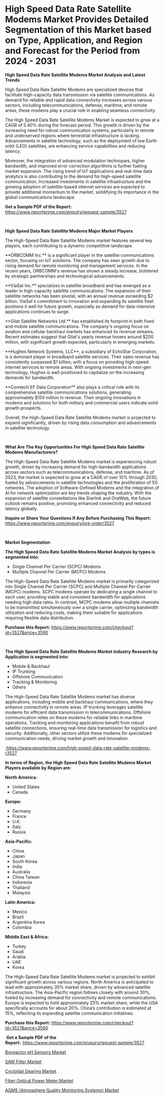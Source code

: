 <p><h1>High Speed Data Rate Satellite Modems Market Provides Detailed Segmentation of this Market based on Type, Application, and Region and Forecast for the Period from 2024 - 2031</h1></p><p><strong>High Speed Data Rate Satellite Modems Market Analysis and Latest Trends</strong></p>
<p><p>High Speed Data Rate Satellite Modems are specialized devices that facilitate high-capacity data transmission via satellite communications. As demand for reliable and rapid data connectivity increases across various sectors, including telecommunications, defense, maritime, and remote areas, these modems play a crucial role in enabling seamless connectivity.</p><p>The High Speed Data Rate Satellite Modems Market is expected to grow at a CAGR of 5.40% during the forecast period. This growth is driven by the increasing need for robust communication systems, particularly in remote and underserved regions where terrestrial infrastructure is lacking. Advancements in satellite technology, such as the deployment of low Earth orbit (LEO) satellites, are enhancing service capabilities and reducing latency.</p><p>Moreover, the integration of advanced modulation techniques, higher bandwidth, and improved error correction algorithms is further fueling market expansion. The rising trend of IoT applications and real-time data analytics is also contributing to the demand for high-speed satellite communication. Increased investments in satellite infrastructure and the growing adoption of satellite-based internet services are expected to provide additional momentum to the market, solidifying its importance in the global communications landscape.</p></p>
<p><strong>Get a Sample PDF of the Report:&nbsp;</strong> <a href="https://www.reportprime.com/enquiry/request-sample/3527">https://www.reportprime.com/enquiry/request-sample/3527</a></p>
<p>&nbsp;</p>
<p><strong>High Speed Data Rate Satellite Modems Major Market Players</strong></p>
<p><p>The High-Speed Data Rate Satellite Modems market features several key players, each contributing to a dynamic competitive landscape. </p><p>**ORBCOMM Inc.** is a significant player in the satellite communications sector, focusing on IoT solutions. The company has seen growth due to rising demand for remote monitoring and management services. In the recent years, ORBCOMM's revenue has shown a steady increase, bolstered by strategic partnerships and technological advancements.</p><p>**ViaSat Inc.** specializes in satellite broadband and has emerged as a leader in high-capacity satellite communications. The expansion of their satellite networks has been pivotal, with an annual revenue exceeding $2 billion. ViaSat's commitment to innovation and expanding its satellite fleet positions it well for future growth, especially as demand for data-intensive applications continues to surge.</p><p>**Gilat Satellite Networks Ltd.** has established its footprint in both fixed and mobile satellite communications. The company's ongoing focus on aviation and cellular backhaul markets has enhanced its revenue streams. Recent estimates suggest that Gilat's yearly revenue hovers around $200 million, with significant growth expected, particularly in emerging markets.</p><p>**Hughes Network Systems, LLC**, a subsidiary of EchoStar Corporation, is a dominant player in broadband satellite services. Their sales revenue has consistently surpassed $1 billion, with a focus on providing high-speed internet services to remote areas. With ongoing investments in next-gen technology, Hughes is well-positioned to capitalize on the increasing demands for bandwidth.</p><p>**Comtech EF Data Corporation** also plays a critical role with its comprehensive satellite communications solutions, generating approximately $150 million in revenue. Their ongoing innovations in modems and solutions for both military and commercial users indicate solid growth prospects.</p><p>Overall, the High-Speed Data Rate Satellite Modems market is projected to expand significantly, driven by rising data consumption and advancements in satellite technology.</p></p>
<p>&nbsp;</p>
<p><strong>What Are The Key Opportunities For High Speed Data Rate Satellite Modems Manufacturers?</strong></p>
<p><p>The High-Speed Data Rate Satellite Modems market is experiencing robust growth, driven by increasing demand for high-bandwidth applications across sectors such as telecommunications, defense, and maritime. As of 2023, the market is expected to grow at a CAGR of over 10% through 2030, fueled by advancements in satellite technologies and the proliferation of 5G networks. The adoption of Software-Defined Modems and the integration of AI for network optimization are key trends shaping the industry. With the expansion of satellite constellations like Starlink and OneWeb, the future outlook remains positive, promising enhanced connectivity and reduced latency globally.</p></p>
<p><strong>Inquire or Share Your Questions If Any Before Purchasing This Report:</strong> <a href="https://www.reportprime.com/enquiry/pre-order/3527">https://www.reportprime.com/enquiry/pre-order/3527</a></p>
<p>&nbsp;</p>
<p><strong>Market Segmentation</strong></p>
<p><strong>The High Speed Data Rate Satellite Modems Market Analysis by types is segmented into:</strong></p>
<p><ul><li>Single Channel Per Carrier (SCPC) Modems</li><li>Multiple Channel Per Carrier (MCPC) Modems</li></ul></p>
<p><p>The High-Speed Data Rate Satellite Modems market is primarily categorized into Single Channel Per Carrier (SCPC) and Multiple Channel Per Carrier (MCPC) modems. SCPC modems operate by dedicating a single channel to each user, providing stable and consistent bandwidth for applications needing high data rates. In contrast, MCPC modems allow multiple channels to be transmitted simultaneously over a single carrier, optimizing bandwidth utilization and reducing costs, making them suitable for applications requiring flexible data distribution.</p></p>
<p><strong>Purchase this Report:&nbsp;</strong><a href="https://www.reportprime.com/checkout?id=3527&price=3590">https://www.reportprime.com/checkout?id=3527&price=3590</a></p>
<p>&nbsp;</p>
<p><strong>The High Speed Data Rate Satellite Modems Market Industry Research by Application is segmented into:</strong></p>
<p><ul><li>Mobile & Backhaul</li><li>IP Trunking</li><li>Offshore Communication</li><li>Tracking & Monitoring</li><li>Others</li></ul></p>
<p><p>The High-Speed Data Rate Satellite Modems market has diverse applications, including mobile and backhaul communications, where they enhance connectivity in remote areas. IP trunking leverages satellite modems for efficient data transmission in telecommunications. Offshore communication relies on these modems for reliable links in maritime operations. Tracking and monitoring applications benefit from robust satellite connections, ensuring real-time data transmission for logistics and security. Additionally, other sectors utilize these modems for specialized communication needs, driving market growth and innovation.</p></p>
<p><a href="https://www.reportprime.com/high-speed-data-rate-satellite-modems-r3527">&nbsp;https://www.reportprime.com/high-speed-data-rate-satellite-modems-r3527</a></p>
<p><strong>In terms of Region, the High Speed Data Rate Satellite Modems Market Players available by Region are:</strong></p>
<p>
    <p> <strong> North America: </strong>
        <ul>
            <li>United States</li>
            <li>Canada</li>
        </ul>
        </p> 
    <p> <strong> Europe: </strong>
        <ul>
            <li>Germany</li>
            <li>France</li>
            <li>U.K.</li>
            <li>Italy</li>
            <li>Russia</li>
        </ul>
        </p> 
    <p> <strong> Asia-Pacific: </strong>
        <ul>
            <li>China</li>
            <li>Japan</li>
            <li>South Korea</li>
            <li>India</li>
            <li>Australia</li>
            <li>China Taiwan</li>
            <li>Indonesia</li>
            <li>Thailand</li>
            <li>Malaysia</li>
        </ul>
        </p> 
    <p> <strong> Latin America: </strong>
        <ul>
            <li>Mexico</li>
            <li>Brazil</li>
            <li>Argentina Korea</li>
            <li>Colombia</li>
        </ul>
        </p> 
    <p> <strong> Middle East & Africa: </strong>
        <ul>
            <li>Turkey</li>
            <li>Saudi</li>
            <li>Arabia</li>
            <li>UAE</li>
            <li>Korea</li>
        </ul>
    </p>
    </p>
<p><p>The High-Speed Data Rate Satellite Modems market is projected to exhibit significant growth across various regions. North America is anticipated to lead with approximately 35% market share, driven by advanced satellite infrastructure. The Asia-Pacific region follows closely with around 30%, fueled by increasing demand for connectivity and remote communications. Europe is expected to hold approximately 25% market share, while the USA specifically accounts for about 20%. China’s contribution is estimated at 15%, reflecting its expanding satellite communication initiatives.</p></p>
<p><strong>Purchase this Report: </strong><a href="https://www.reportprime.com/checkout?id=3527&price=3590">https://www.reportprime.com/checkout?id=3527&price=3590</a></p>
<p>&nbsp;<strong>Get a Sample PDF of the Report:&nbsp;&nbsp;</strong><a href="https://www.reportprime.com/enquiry/request-sample/3527">https://www.reportprime.com/enquiry/request-sample/3527</a></p>
<p><strong></strong></p>
<p><p><a href="https://issuu.com/reportprime-2/docs/bioreactor-ph-sensors-market-size-2_e2c070a4b4f4d3">Bioreactor pH Sensors Market</a></p><p><a href="https://www.linkedin.com/pulse/saw-filter-market-global-regional-analysis-focus-end-user-product-9veac?trackingId=ns0MLSUMRbqn4a1d8cmT%2BQ%3D%3D">SAW Filter Market</a></p><p><a href="https://www.linkedin.com/pulse/booming-cycloidal-gearing-market-sector-analysis-growth-projections-cwddc?trackingId=HOt3pIPzQReEjMI9ig7ylQ%3D%3D">Cycloidal Gearing Market</a></p><p><a href="https://www.linkedin.com/pulse/fiber-optical-power-meter-market-outlook-share-analysis-growth-wealc?trackingId=VaoEVKz8Sumry6hnk9uxqg%3D%3D">Fiber Optical Power Meter Market</a></p><p><a href="https://issuu.com/reportprime-2/docs/aqms-atmosphere-quality-monitoring-_e65b73a76dc427">AQMS (Atmosphere Quality Monitoring Systems) Market</a></p></p>